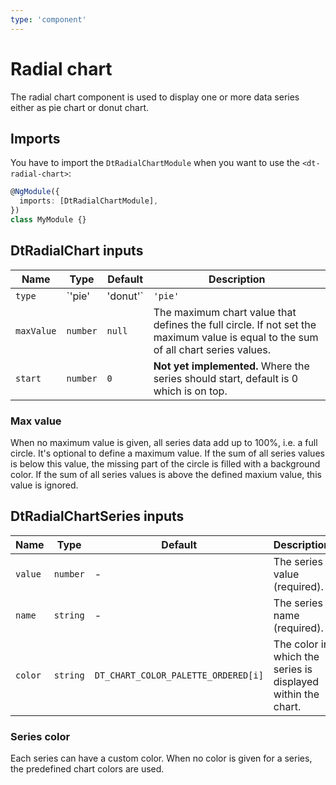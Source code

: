 ```yaml
---
type: 'component'
---
```


# Radial chart

The radial chart component is used to display one or more data series either as
pie chart or donut chart.

<!-- TODO: A pie chart is commonly used to ... -->

<docs-source-example example="RadialChartDefaultPieExample"></docs-source-example>

<!-- TODO: Use a donut chart when you want to display ... -->

<docs-source-example example="RadialChartDefaultDonutExample"></docs-source-example>

## Imports

You have to import the `DtRadialChartModule` when you want to use the
`<dt-radial-chart>`:

```typescript
@NgModule({
  imports: [DtRadialChartModule],
})
class MyModule {}
```

## DtRadialChart inputs

| Name       | Type              | Default | Description                                                                                                                        |
| ---------- | ----------------- | ------- | ---------------------------------------------------------------------------------------------------------------------------------- |
| `type`     | `'pie' | 'donut'` | `'pie'` | The chart type; can be either a pie chart or a donut chart.                                                                        |
| `maxValue` | `number`          | `null`  | The maximum chart value that defines the full circle. If not set the maximum value is equal to the sum of all chart series values. |
| `start`    | `number`          | `0`     | **Not yet implemented.** Where the series should start, default is 0 which is on top.                                              |

### Max value

When no maximum value is given, all series data add up to 100%, i.e. a full
circle. It's optional to define a maximum value. If the sum of all series values
is below this value, the missing part of the circle is filled with a background
color. If the sum of all series values is above the defined maxium value, this
value is ignored.

<docs-source-example example="RadialChartMaxvalueExample"></docs-source-example>

## DtRadialChartSeries inputs

| Name    | Type     | Default                             | Description                                                  |
| ------- | -------- | ----------------------------------- | ------------------------------------------------------------ |
| `value` | `number` | -                                   | The series value (required).                                 |
| `name`  | `string` | -                                   | The series name (required).                                  |
| `color` | `string` | `DT_CHART_COLOR_PALETTE_ORDERED[i]` | The color in which the series is displayed within the chart. |

### Series color

Each series can have a custom color. When no color is given for a series, the
predefined chart colors are used.

<docs-source-example example="RadialChartCustomColorsExample"></docs-source-example>
